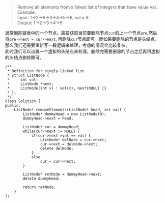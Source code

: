 > Remove all elements from a linked list of integers that have value val.    
Example:    
Input:  1->2->6->3->4->5->6, val = 6    
Output: 1->2->3->4->5

通常删除链表中的一个节点，需要获取当前要删除节点`cur`的上一个节点`pre`,然后将`pre->next = cur->next`, 再删除`cur`节点即可。而如果要删除的节点是头结点，那么我们还需要重新写一段逻辑来处理，考虑的情况会比较复杂。   
此时我们可以设置一个虚拟的头结点来处理，删除完需要删除的节点之后再将虚拟的头结点删除即可。

```
/**
 * Definition for singly-linked list.
 * struct ListNode {
 *     int val;
 *     ListNode *next;
 *     ListNode(int x) : val(x), next(NULL) {}
 * };
 */
class Solution {
public:
    ListNode* removeElements(ListNode* head, int val) {
        ListNode* dummyHead = new ListNode(0);
        dummyHead->next = head;

        ListNode* cur = dummyHead;
        while(cur->next != NULL) {
            if(cur->next->val == val) {
                ListNode* delNode = cur->next;
                cur->next = delNode->next;
                delete delNode;
            }
            else
                cur = cur->next;
        }

        ListNode* retNode = dummyHead->next;
        delete dummyHead;

        return retNode;
    }
};
```
